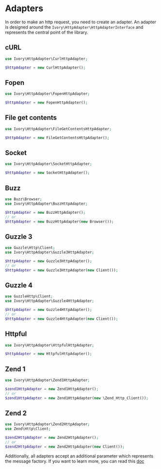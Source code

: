 # Adapters

In order to make an http request, you need to create an adapter. An adapter is designed around the
`Ivory\HttpAdapter\HttpAdapterInterface` and represents the central point of the library.

## cURL

``` php
use Ivory\HttpAdapter\CurlHttpAdapter;

$httpAdapter = new CurlHttpAdapter();
```

## Fopen

``` php
use Ivory\HttpAdapter\FopenHttpAdapter;

$httpAdapter = new FopenHttpAdapter();
```

## File get contents

``` php
use Ivory\HttpAdapter\FileGetContentsHttpAdapter;

$httpAdapter = new FileGetContentsHttpAdapter();
```

## Socket

``` php
use Ivory\HttpAdapter\SocketHttpAdapter;

$httpAdapter = new SocketHttpAdapter();
```

## Buzz

``` php
use Buzz\Browser;
use Ivory\HttpAdapter\BuzzHttpAdapter;

$httpAdapter = new BuzzHttpAdapter();
// or
$httpAdapter = new BuzzHttpAdapter(new Browser());
```

## Guzzle 3

``` php
use Guzzle\Http\Client;
use Ivory\HttpAdapter\Guzzle3HttpAdapter;

$httpAdapter = new Guzzle3HttpAdapter();
// or
$httpAdapter = new Guzzle3HttpAdapter(new Client());
```

## Guzzle 4

``` php
use GuzzleHttp\Client;
use Ivory\HttpAdapter\Guzzle4HttpAdapter;

$httpAdapter = new Guzzle4HttpAdapter();
// or
$httpAdapter = new Guzzle4HttpAdapter(new Client());
```

## Httpful

``` php
use Ivory\HttpAdapter\HttpfulHttpAdapter;

$httpAdapter = new HttpfulHttpAdapter();
```

## Zend 1

``` php
use Ivory\HttpAdapter\Zend1HttpAdapter;

$zend1HttpAdapter = new Zend1HttpAdapter();
// or
$zend1HttpAdapter = new Zend1HttpAdapter(new \Zend_Http_Client());
```

## Zend 2

``` php
use Ivory\HttpAdapter\Zend2HttpAdapter;
use Zend\Http\Client;

$zend2HttpAdapter = new Zend2HttpAdapter();
// or
$zend2HttpAdapter = new Zend2HttpAdapter(new Client());
```

Additionally, all adapters accept an additional parameter which represents the message factory. If you want to learn
more, you can read this [doc](/doc/configuration.md#message-factory)
